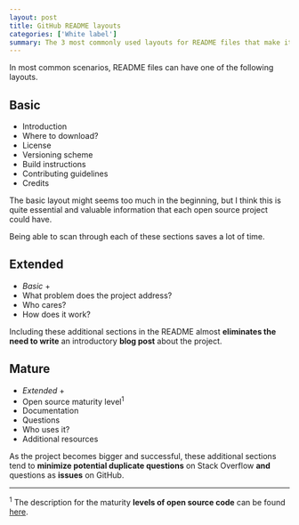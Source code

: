 ```yaml
---
layout: post
title: GitHub README layouts
categories: ['White label']
summary: The 3 most commonly used layouts for README files that make it easier for users to learn about a project on GitHub.
---
```


In most common scenarios, README files can have one of the following layouts.

## Basic

* Introduction
* Where to download?
* License
* Versioning scheme
* Build instructions
* Contributing guidelines
* Credits

The basic layout might seems too much in the beginning, but I think this is quite essential and valuable information that each open source project could have. 

<p class="message">Being able to scan through each of these sections saves a lot of time.</p>

## Extended

* *Basic* + 
* What problem does the project address?
* Who cares?
* How does it work?

Including these additional sections in the README almost **eliminates the need to write** an introductory **blog post** about the project.

## Mature

* *Extended* +
* Open source maturity level<sup>1</sup>
* Documentation
* Questions
* Who uses it?
* Additional resources

As the project becomes bigger and successful, these additional sections tend to **minimize potential duplicate questions** on Stack Overflow **and** questions as **issues** on GitHub.

-----

<sup>1</sup> The description for the maturity **levels of open source code** can be found [here](http://nikosbaxevanis.com/blog/2014/02/13/levels-of-open-source-code/).